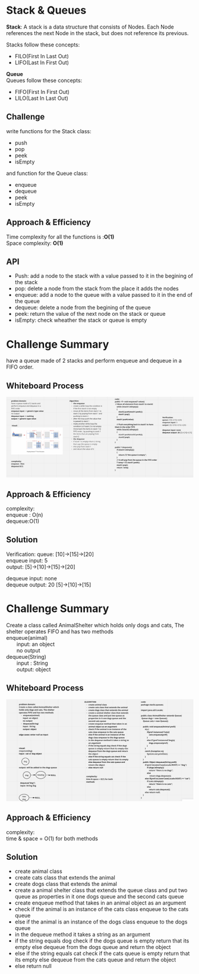 # Stack & Queues

**Stack**: A stack is a data structure that consists of Nodes. Each Node references the next Node in the stack, but does not reference its previous.

Stacks follow these concepts:

- FILO(First In Last Out)
- LIFO(Last In First Out)

**Queue**  
Queues follow these concepts:

- FIFO(First In First Out)
- LILO(Last In Last Out)

## Challenge
<!-- Description of the challenge -->
write functions for the Stack class:  
- push
- pop
- peek
- isEmpty  

and function for the Queue class:  

- enqueue
- dequeue
- peek
- isEmpty

## Approach & Efficiency
Time complexity for all the functions is :**O(1)**  
Space complexity: **O(1)**
## API

- Push: add a node to the stack with a value passed to it in the begining of the stack
- pop: delete a node from the stack from the place it adds the nodes
- enqueue: add a node to the queue with a value passed to it in the end of the queue
- dequeue: delete a node from the begining of the queue 
- peek: return the value of the next node on the stack or queue
- isEmpty: check wheather the stack or queue is empty

# Challenge Summary
have a queue made of 2 stacks and perform enqueue and dequeue in a FIFO order.

## Whiteboard Process

![whiteboard](stackQueuePseudo.png)

## Approach & Efficiency
complexity:  
enqueue : O(n)  
dequeue:O(1)  

## Solution
Verification:
queue: [10]->[15]->[20]  
enqueue input: 5  
output: [5]->[10]->[15]->[20]  

dequeue input: none   
dequeue output: 20 [5]->[10]->[15] 

# Challenge Summary

Create a class called AnimalShelter which holds only dogs and cats, The shelter operates FIFO and has two methods  
enqueue(animal)   
  input: an object  
  no output  
dequeue(String)  
  input : String  
  output: object  


## Whiteboard Process

![whiteboard](animalShelter.png)

## Approach & Efficiency

complexity:  
time & space = O(1) for both methods

## Solution

- create animal class
- create cats class that extends the animal
- create dogs class that extends the animal
- create a animal shelter class that extends the queue class and put two queue as properties in it one dogs queue and the second cats queue
- create enqueue method that takes in an animal object as an argument 
- check if the animal is an instance of the cats class enqueue to the cats queue
- else if the animal is an instance of the dogs class enqueue to the dogs queue
- in the dequeue method it takes a string as an argument
- if the string equals dog check if the dogs queue is empty return that its empty else dequeue from the dogs queue and return the object
- else if the string equals cat check if the cats queue is empty return that its empty else dequeue from the cats queue and return the object
- else return null

